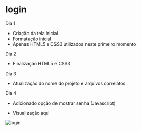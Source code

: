 # login
Dia 1

- Criação da tela inicial
- Formatação inicial
- Apenas HTML5 e CSS3 utilizados neste primeiro momento

Dia 2

- Finalização HTML5 e CSS3

Dia 3
- Atualização do nome do projeto e arquivos correlatos

Dia 4 

- Adicionado opção de mostrar senha (Javascript)

- Visualização aqui

![login](https://user-images.githubusercontent.com/19177325/190943091-f682a5c3-afc7-42e8-ac4f-4d4312fcebaf.png)
